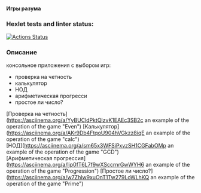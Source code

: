 <h4>Игры разума</h4>

### Hexlet tests and linter status:
[![Actions Status](https://github.com/JavaQuaker/java-project-61/workflows/hexlet-check/badge.svg)](https://github.com/JavaQuaker/java-project-61/actions)

<h3>Описание</h3>
<p>консольное приложения с выбором игр:
<ul>
 <li>проверка на четность</li>
 <li>калькулятор</li>
 <li>НОД</li>
 <li>арифметическая прогресси</li>
 <li>простое ли число?</li>
</ul></p>



 [Проверка на четность](https://asciinema.org/a/YyBUCldPktQlzvK1EAEc3SB2c an example of the operation of the game "Even")
 [Калькулятор](https://asciinema.org/a/AKr9Db4FtqoU904hVGkzz8iqE an example of the operation of the game "calc")  
 [НОД](https://asciinema.org/a/sm65x3WFSiPxvzSH1CGFabOMp an example of the operation of the game "GCD")  
 [Арифметическая прогрессия](https://asciinema.org/a/ljp0fT6L7f9wXSccrnrGwWYH6 an example of the operation of the game "Progression")
 [Простое ли число?](https://asciinema.org/a/w7Zhlw9xuOnT1Tw279LoWLhKQ an example of the operation of the game "Prime")

